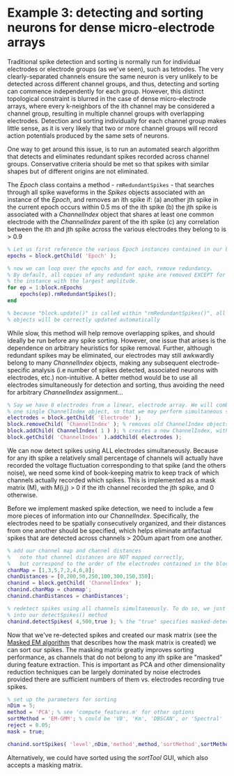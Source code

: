 # Example 3: detecting and sorting neurons for dense micro-electrode arrays
Traditional spike detection and sorting is normally run for individual electrodes or electrode groups (as we've seen), such as tetrodes. The very clearly-separated channels ensure the same neuron is very unlikely to be detected across different channel groups, and thus, detecting and sorting can commence independently for each group. However, this distinct topological constraint is blurred in the case of dense micro-electrode arrays, where every k-neighbors of the ith channel may be considered a channel group, resulting in multiple channel groups with overlapping electrodes. Detection and sorting individually for each channel group makes little sense, as it is very likely that two or more channel groups will record action potentials produced by the same sets of neurons.

One way to get around this issue, is to run an automated search algorithm that detects and eliminates redundant spikes recorded across channel groups. Conservative criteria should be met so that spikes with similar shapes but of different origins are not eliminated. 

The *Epoch* class contains a method - `rmRedundantSpikes` - that searches through all spike waveforms in the *Spikes* objects associated with an instance of the *Epoch*, and removes an ith spike if:
(a) another jth spike in the current epoch occurs within 0.5 ms of the ith spike
(b) the jth spike is associated with a *ChannelIndex* object that shares at least one common electrode with the *ChannelIndex* parent of the ith spike
(c) any correlation between the ith and jth spike across the various electrodes they belong to is > 0.9

``` matlab
% Let us first reference the various Epoch instances contained in our block
epochs = block.getChild( 'Epoch' );

% now we can loop over the epochs and for each, remove redundancy.
% By default, all copies of any redundant spike are removed EXCEPT for 
% the instance with the largest amplitude. 
for ep = 1:block.nEpochs
    epochs(ep).rmRedundantSpikes();
end

% because "block.update()" is called within "rmRedundantSpikes()", all of our 
% objects will be correctly updated automatically
```

While slow, this method will help remove overlapping spikes, and should ideally be run before any spike sorting. However, one issue that arises is the dependence on arbitrary heuristics for spike removal. Further, although redundant spikes may be eliminated, our electrodes may still awkwardly belong to many *ChannelIndex* objects, making any subsequent electrode-specific analysis (i.e number of spikes detected, associated neurons with electrodes, etc.) non-intuitive. A better method would be to use all electrodes simultaneously for detection and sorting, thus avoiding the need for arbitrary *ChannelIndex* assignment...

``` matlab
% Say we have 8 electrodes from a linear, electrode array. We will combine these into
% one single ChannelIndex object, so that we may perform simultaneous spike detection.
electrodes = block.getChild( 'Electrode' );
block.removeChild( 'ChannelIndex' ); % removes old ChannelIndex objects
block.addChild( ChannelIndex( 1 ) ); % creates a new ChannelIndex, with ID = 1
block.getChild( 'ChannelIndex' ).addChild( electrodes );
```

We can now detect spikes using ALL electrodes simultaneously. Because for any ith spike a relatively small percentage of channels will actually have recorded the voltage fluctuation corresponding to that spike (and the others noise), we need some kind of book-keeping matrix to keep track of which channels actually recorded which spikes. This is implemented as a mask matrix (M), with M(i,j) > 0 if the ith channel recorded the jth spike, and 0 otherwise. 

Before we implement masked spike detection, we need to include a few more pieces of information into our *ChannelIndex*. Specifically, the electrodes need to be spatially consecutively organized, and their distances from one another should be specified, which helps eliminate artifactual spikes that are detected across channels > 200um apart from one another.

``` matlab
% add our channel map and channel distances
%   note that channel distances are NOT mapped correctly, 
%   but correspond to the order of the electrodes contained in the block
chanMap = [1,3,5,7,2,4,6,8];
chanDistances = [0,200,50,250,100,300,150,350]; 
chanind = block.getChild( 'ChannelIndex' );
chanind.chanMap = chanmap';
chanind.chanDistances = chanDistances';

% redetect spikes using all channels simultaneously. To do so, we just include the optional argument 
% into our detectSpikes() method
chanind.detectSpikes( 4,500,true ); % the "true" specifies masked-detection (all channels)
```

Now that we've re-detected spikes and created our mask matrix (see the [Masked EM algorithm](https://www.ncbi.nlm.nih.gov/pubmed/25149694) that describes how the mask matrix is created) we can sort our spikes. The masking matrix greatly improves sorting performance, as channels that do not belong to any ith spike are "masked" during feature extraction. This is important as PCA and other dimensionality reduction techniques can be largely dominated by noise electrodes provided there are sufficient numbers of them vs. electrodes recording true spikes. 

``` matlab
% set up the parameters for sorting
nDim = 5;
method = 'PCA'; % see 'compute_features.m' for other options
sortMethod = 'EM-GMM'; % could be 'VB', 'Km', 'DBSCAN', or 'Spectral'
reject = 0.05; 
mask = true;

chanind.sortSpikes( 'level',nDim,'method',method,'sortMethod',sortMethod,'reject',reject,'mask',mask );
```

Alternatively, we could have sorted using the *sortTool* GUI, which also accepts a masking matrix.


